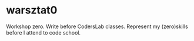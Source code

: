 # warsztat0
Workshop zero. Write before CodersLab classes. Represent my (zero)skills before I attend to code school. 

